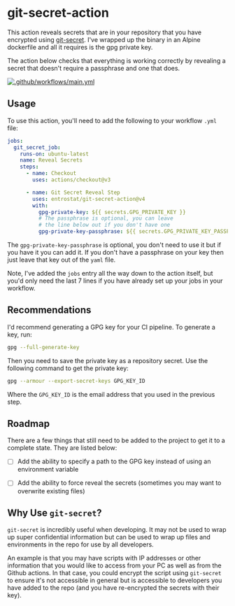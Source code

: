 # git-secret-action

This action reveals secrets that are in your repository that you have encrypted using [git-secret](https://git-secret.io/). I've wrapped up the binary in an Alpine dockerfile and all it requires is the gpg private key.

The action below checks that everything is working correctly by revealing a secret that doesn't require a passphrase and one that does.

[![.github/workflows/main.yml](https://github.com/entrostat/git-secret-action/actions/workflows/main.yml/badge.svg?branch=main)](https://github.com/entrostat/git-secret-action/actions/workflows/main.yml)

## Usage

To use this action, you'll need to add the following to your workflow `.yml` file:

```yaml
jobs:
  git_secret_job:
    runs-on: ubuntu-latest
    name: Reveal Secrets
    steps:
      - name: Checkout
        uses: actions/checkout@v3

      - name: Git Secret Reveal Step
        uses: entrostat/git-secret-action@v4
        with:
          gpg-private-key: ${{ secrets.GPG_PRIVATE_KEY }}
          # The passphrase is optional, you can leave
          # the line below out if you don't have one
          gpg-private-key-passphrase: ${{ secrets.GPG_PRIVATE_KEY_PASSPHRASE }}
```

The `gpg-private-key-passphrase` is optional, you don't need to use it but if you have it you can add it. If you don't have a passphrase on your key then just leave that key out of the `yaml` file.

Note, I've added the `jobs` entry all the way down to the action itself, but you'd only need the last 7 lines if you have already set up your jobs in your workflow.

## Recommendations

I'd recommend generating a GPG key for your CI pipeline. To generate a key, run:

```bash
gpg --full-generate-key
```

Then you need to save the private key as a repository secret. Use the following command to get the private key:

```bash
gpg --armour --export-secret-keys GPG_KEY_ID
```

Where the `GPG_KEY_ID` is the email address that you used in the previous step.

## Roadmap

There are a few things that still need to be added to the project to get it to a complete state. They are listed below:

- [ ] Add the ability to specify a path to the GPG key instead of using an environment variable
- [ ] Add the ability to force reveal the secrets (sometimes you may want to overwrite existing files)


## Why Use `git-secret`?

`git-secret` is incredibly useful when developing. It may not be used to wrap up super confidential information but can be used to wrap up files and environments in the repo for use by all developers.

An example is that you may have scripts with IP addresses or other information that you would like to access from your PC as well as from the Github actions. In that case, you could encrypt the script using `git-secret` to ensure it's not accessible in general but is accessible to developers you have added to the repo (and you have re-encrypted the secrets with their key).
